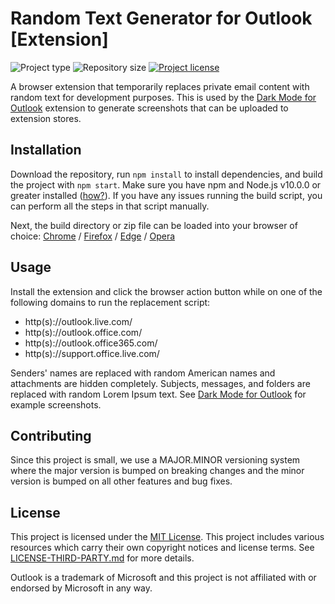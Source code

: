# Random Text Generator for Outlook [Extension]
![](https://img.shields.io/badge/type-Extension-yellow.svg "Project type")
![](https://img.shields.io/github/repo-size/jerboa88/rtg-for-outlook.svg "Repository size")
[![](https://img.shields.io/github/license/jerboa88/rtg-for-outlook.svg "Project license")](LICENSE)

A browser extension that temporarily replaces private email content with random text for development purposes. This is used by the [Dark Mode for Outlook][dfmo_link] extension to generate screenshots that can be uploaded to extension stores.

## Installation
Download the repository, run `npm install` to install dependencies, and build the project with `npm start`. Make sure you have npm and Node.js v10.0.0 or greater installed ([how?](https://docs.npmjs.com/downloading-and-installing-node-js-and-npm)). If you have any issues running the build script, you can perform all the steps in that script manually.

Next, the build directory or zip file can be loaded into your browser of choice: [Chrome](https://developer.chrome.com/extensions/getstarted#manifest) / [Firefox](https://extensionworkshop.com/documentation/develop/temporary-installation-in-firefox/) / [Edge](https://docs.microsoft.com/en-us/microsoft-edge/extensions-chromium/getting-started/part1-simple-extension#run-your-extension-locally-in-your-browser-while-developing-it-side-loading) / [Opera](https://dev.opera.com/extensions/testing/)


## Usage
Install the extension and click the browser action button while on one of the following domains to run the replacement script:
- http(s)://outlook.live.com/
- http(s)://outlook.office.com/
- http(s)://outlook.office365.com/
- http(s)://support.office.live.com/

Senders' names are replaced with random American names and attachments are hidden completely. Subjects, messages, and folders are replaced with random Lorem Ipsum text. See [Dark Mode for Outlook][dfmo_link] for example screenshots.

## Contributing
Since this project is small, we use a MAJOR.MINOR versioning system where the major version is bumped on breaking changes and the minor version is bumped on all other features and bug fixes.

## License
This project is licensed under the [MIT License](LICENSE). This project includes various resources which carry their own copyright notices and license terms. See [LICENSE-THIRD-PARTY.md](LICENSE-THIRD-PARTY.md) for more details.

Outlook is a trademark of Microsoft and this project is not affiliated with or endorsed by Microsoft in any way.


[dfmo_link]: https://github.com/jerboa88/dark-mode-for-outlook
